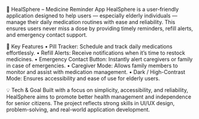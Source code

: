 💊 HealSphere – Medicine Reminder App
HealSphere is a user-friendly application designed to help users — especially elderly individuals — manage their daily medication routines with ease and reliability. This ensures users never miss a dose by providing timely reminders, refill alerts, and emergency contact support.

🔧 Key Features
•	Pill Tracker: Schedule and track daily medications effortlessly.
•	Refill Alerts: Receive notifications when it’s time to restock medicines.
•	Emergency Contact Button: Instantly alert caregivers or family in case of emergencies.
•	Caregiver Mode: Allows family members to monitor and assist with medication management.
•	Dark / High-Contrast Mode: Ensures accessibility and ease of use for elderly users.

💡 Tech & Goal
Built with a focus on simplicity, accessibility, and reliability, HealSphere aims to promote better health management and independence for senior citizens. The project reflects strong skills in UI/UX design, problem-solving, and real-world application development.

